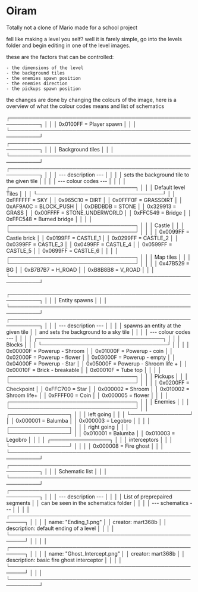 ﻿# Oiram
Totally not a clone of Mario made for a school project

fell like making a level you self?
well it is farely simple, go into the levels folder and begin editing in one of the level images.

these are the factors that can be controlled:

    - the dimensions of the level
    - the background tiles
    - the enemies spawn position
    - the enemies direction
    - the pickups spawn position

the changes are done by changing the colours of the image, here is a overview of what the colour codes means and list of schematics

┌──────────────────────────────────────────────────────────┐
│                                                          │
│                0x0100FF = Player spawn                   │
│                                                          │
└──────────────────────────────────────────────────────────┘
┌──────────────────────────────────────────────────────────┐
│                                                          │
│                    Background tiles                      │
│                                                          │
└──────────────────────────────────────────────────────────┘
┌──────────────────────────────────────────────────────────┐
│                                                          │
│                   --- description ---                    │
│                                                          │
│        sets the background tile to the given tile        │
│                                                          │
│                  --- colour codes ---                    │
│                                                          │
│           ┌──────────────────────────────────┐           │
│           │       Default level Tiles        │           │
│           └──────────────────────────────────┘           │
│                  0xFFFFFF = SKY                          │
│                  0x965C10 = DIRT                         │
│                  0x0FFF0F = GRASSDIRT                    │
│                  0xAF9A0C = BLOCK_PUSH                   │
│                  0xDBDBDB = STONE                        │
│                  0x329913 = GRASS                        │
│                  0x00FFFF = STONE_UNDERWORLD             │
│                  0xFFC549 = Bridge                       │
│                  0xFFC548 = Burned bridge                │
│                                                          │
│           ┌──────────────────────────────────┐           │
│           │             Castle               │           │
│           └──────────────────────────────────┘           │
│                                                          │
│                  0x0099FF = Castle brick                 │
│                  0x0199FF = CASTLE_1                     │
│                  0x0299FF = CASTLE_2                     │
│                  0x0399FF = CASTLE_3                     │
│                  0x0499FF = CASTLE_4                     │
│                  0x0599FF = CASTLE_5                     │
│                  0x0699FF = CASTLE_6                     │
│                                                          │
│           ┌──────────────────────────────────┐           │
│           │            Map tiles             │           │
│           └──────────────────────────────────┘           │
│                                                          │
│                  0x47B529 = BG                           │
│                  0xB7B7B7 = H_ROAD                       │
│                  0xB8B8B8 = V_ROAD                       │
│                                                          │
└──────────────────────────────────────────────────────────┘

┌──────────────────────────────────────────────────────────┐
│                                                          │
│                     Entity spawns                        │
│                                                          │
└──────────────────────────────────────────────────────────┘
┌──────────────────────────────────────────────────────────┐
│                                                          │
│                   --- description ---                    │
│                                                          │
│           spawns an entity at the given tile             │
│          and sets the background to a sky tile           │
│                                                          │
│                  --- colour codes ---                    │
│                                                          │
│           ┌──────────────────────────────────┐           │
│           │             Blocks               │           │
│           └──────────────────────────────────┘           │
│                                                          │
│                  0x00000F = Powerup - Shroom             │
│                  0x01000F = Powerup - coin               │
│                  0x02000F = Powerup - flower             │
│                  0x03000F = Powerup - empty              │
│                  0x04000F = Powerup - Star               │
│                  0x05000F = Powerup - Shroom life +      │
│                  0x00010F = Brick - breakable            │
│                  0x00010F = Tube top                     │
│                                                          │
│           ┌──────────────────────────────────┐           │
│           │             Pickups              │           │
│           └──────────────────────────────────┘           │
│                                                          │
│                  0x0200FF = Checkpoint                   │
│                  0xFFC700 = Star                         │
│                  0x000002 = Shroom                       │
│                  0x010002 = Shroom life+                 │
│                  0xFFFF00 = Coin                         │
│                  0x000005 = flower                       │
│                                                          │
│           ┌──────────────────────────────────┐           │
│           │             Enemies              │           │
│           └──────────────────────────────────┘           │
│                   ┌────────────────┐                     │
│                   │   left going   │                     │
│                   └────────────────┘                     │
│                  0x000001 = Balumba                      │
│                  0x000003 = Legobro                      │
│                                                          │
│                   ┌────────────────┐                     │
│                   │  right going   │                     │
│                   └────────────────┘                     │
│                  0x010001 = Balumba                      │
│                  0x010003 = Legobro                      │
│                                                          │
│                   ┌────────────────┐                     │
│                   │  interceptors  │                     │
│                   └────────────────┘                     │
│                                                          │
│                  0x000008 = Fire ghost                   │
│                                                          │
└──────────────────────────────────────────────────────────┘
┌──────────────────────────────────────────────────────────┐
│                                                          │
│                     Schematic list                       │
│                                                          │
└──────────────────────────────────────────────────────────┘
┌──────────────────────────────────────────────────────────┐
│                                                          │
│                   --- description ---                    │
│                                                          │
│              List of preprepaired segments               │
│           can be seen in the schematics folder           │
│                                                          │
│                   --- schematics ---                     │
│                                                          │
│ ┌──────────────────────────────────────────────────────┐ │
│                                                          │
│        name: "Ending_1.png"                              │
│        creator: mart368b                                 │
│        description: default ending of a level            │
│                                                          │
│ └──────────────────────────────────────────────────────┘ │
│                                                          │
│ ┌──────────────────────────────────────────────────────┐ │
│                                                          │
│        name: "Ghost_Intercept.png"                       │
│        creator: mart368b                                 │
│        description: basic fire ghost interceptor         │
│                                                          │
│ └──────────────────────────────────────────────────────┘ │
│                                                          │
└──────────────────────────────────────────────────────────┘

